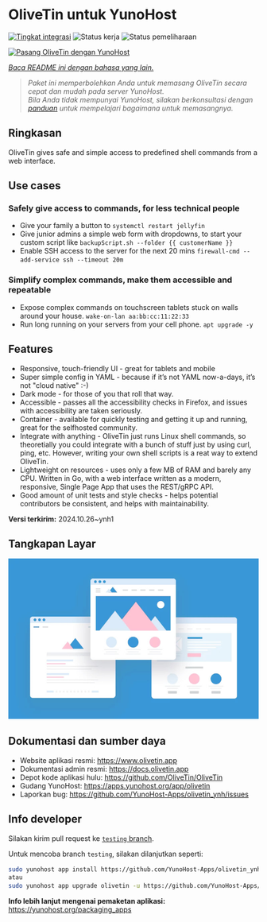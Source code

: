 <!--
N.B.: README ini dibuat secara otomatis oleh <https://github.com/YunoHost/apps/tree/master/tools/readme_generator>
Ini TIDAK boleh diedit dengan tangan.
-->

# OliveTin untuk YunoHost

[![Tingkat integrasi](https://dash.yunohost.org/integration/olivetin.svg)](https://ci-apps.yunohost.org/ci/apps/olivetin/) ![Status kerja](https://ci-apps.yunohost.org/ci/badges/olivetin.status.svg) ![Status pemeliharaan](https://ci-apps.yunohost.org/ci/badges/olivetin.maintain.svg)

[![Pasang OliveTin dengan YunoHost](https://install-app.yunohost.org/install-with-yunohost.svg)](https://install-app.yunohost.org/?app=olivetin)

*[Baca README ini dengan bahasa yang lain.](./ALL_README.md)*

> *Paket ini memperbolehkan Anda untuk memasang OliveTin secara cepat dan mudah pada server YunoHost.*  
> *Bila Anda tidak mempunyai YunoHost, silakan berkonsultasi dengan [panduan](https://yunohost.org/install) untuk mempelajari bagaimana untuk memasangnya.*

## Ringkasan

OliveTin gives safe and simple access to predefined shell commands from a web interface.

## Use cases
###  Safely give access to commands, for less technical people

- Give your family a button to `systemctl restart jellyfin`
- Give junior admins a simple web form with dropdowns, to start your custom script like `backupScript.sh --folder {{ customerName }}`
- Enable SSH access to the server for the next 20 mins `firewall-cmd --add-service ssh --timeout 20m`

### Simplify complex commands, make them accessible and repeatable

- Expose complex commands on touchscreen tablets stuck on walls around your house. `wake-on-lan aa:bb:cc:11:22:33`
- Run long running on your servers from your cell phone. `apt upgrade -y`

## Features

- Responsive, touch-friendly UI - great for tablets and mobile
- Super simple config in YAML - because if it’s not YAML now-a-days, it’s not "cloud native" :-)
- Dark mode - for those of you that roll that way.
- Accessible - passes all the accessibility checks in Firefox, and issues with accessibility are taken seriously.
- Container - available for quickly testing and getting it up and running, great for the selfhosted community.
- Integrate with anything - OliveTin just runs Linux shell commands, so theoretially you could integrate with a bunch of stuff just by using curl, ping, etc. However, writing your own shell scripts is a reat way to extend OliveTin.
- Lightweight on resources - uses only a few MB of RAM and barely any CPU. Written in Go, with a web interface written as a modern, responsive, Single Page App that uses the REST/gRPC API.
- Good amount of unit tests and style checks - helps potential contributors be consistent, and helps with maintainability.


**Versi terkirim:** 2024.10.26~ynh1

## Tangkapan Layar

![Tangkapan Layar pada OliveTin](./doc/screenshots/example.jpg)

## Dokumentasi dan sumber daya

- Website aplikasi resmi: <https://www.olivetin.app>
- Dokumentasi admin resmi: <https://docs.olivetin.app>
- Depot kode aplikasi hulu: <https://github.com/OliveTin/OliveTin>
- Gudang YunoHost: <https://apps.yunohost.org/app/olivetin>
- Laporkan bug: <https://github.com/YunoHost-Apps/olivetin_ynh/issues>

## Info developer

Silakan kirim pull request ke [`testing` branch](https://github.com/YunoHost-Apps/olivetin_ynh/tree/testing).

Untuk mencoba branch `testing`, silakan dilanjutkan seperti:

```bash
sudo yunohost app install https://github.com/YunoHost-Apps/olivetin_ynh/tree/testing --debug
atau
sudo yunohost app upgrade olivetin -u https://github.com/YunoHost-Apps/olivetin_ynh/tree/testing --debug
```

**Info lebih lanjut mengenai pemaketan aplikasi:** <https://yunohost.org/packaging_apps>
